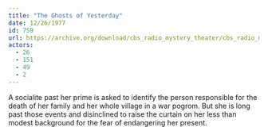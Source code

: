 ```yaml
---
title: "The Ghosts of Yesterday"
date: 12/26/1977
id: 759
url: https://archive.org/download/cbs_radio_mystery_theater/cbs_radio_mystery_theater-0751-0800.zip/cbs_radio_mystery_theater-0751-0800%2Fcbsrmt_0759_the_ghosts_of_yesterday.mp3
actors:
  - 26
  - 151
  - 49
  - 2
---
```

A socialite past her prime is asked to identify the person responsible for the death of her family and her whole village in a war pogrom. But she is long past those events and disinclined to raise the curtain on her less than modest background for the fear of endangering her present.
